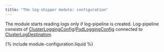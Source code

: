 ```yaml
---
title: "The log-shipper module: configuration"
---
```


The module starts reading logs only if log-pipeline is created. Log-pipeline consists of [ClusterLoggingConfig](cr.html#clusterloggingconfig)/[PodLoggingConfig](cr.html#podloggingconfig) connected to [ClusterLogDestination](cr.html#clusterlogdestination).

{% include module-configuration.liquid %}

